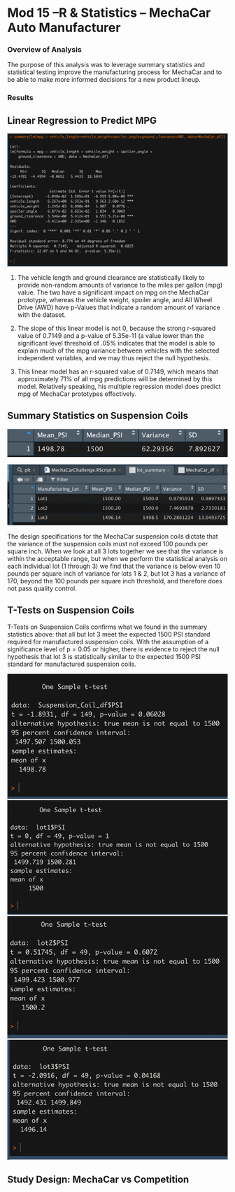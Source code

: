
# Mod 15 –R & Statistics – MechaCar Auto Manufacturer 
### Overview of Analysis 
The purpose of this analysis was to leverage summary statistics and statistical testing improve the manufacturing process for MechaCar and to be able to make more informed decisions for a new product lineup.

### Results
## Linear Regression to Predict MPG

![Linear Regression Summary Statistics]( https://github.com/RichelynScott/MechaCar_Statistical_Analysis/blob/main/R_Analysis/MechaCar/Linear%20Regression%20Summary%20Stats.png)
1) The vehicle length and ground clearance are statistically likely to provide non-random amounts of variance to the miles per gallon (mpg) value. The two have a significant impact on mpg on the MechaCar prototype, whereas the vehicle weight, spoiler angle, and All Wheel Drive (AWD) have p-Values that indicate a random amount of variance with the dataset.

2) The slope of this linear model is not 0, because the strong r-squared value of 0.7149 and a p-value of 5.35e-11 (a value lower than the significant level threshold of .05% indicates that the model is able to explain much of the mpg variance between vehicles with the selected independent variables, and we may thus reject the null hypothesis.

3) This linear model has an r-squared value of 0.7149, which means that approximately 71% of all mpg predictions will be determined by this model. Relatively speaking, his multiple regression model does predict mpg of MechaCar prototypes effectively.

## Summary Statistics on Suspension Coils

![Suspension Coils Total Summary Statistics](https://github.com/RichelynScott/MechaCar_Statistical_Analysis/blob/main/R_Analysis/MechaCar/Suspension%20Coil%20total_summary%20.png)

![Suspension Coil Lot Summary Statistics](https://github.com/RichelynScott/MechaCar_Statistical_Analysis/blob/main/R_Analysis/MechaCar/S%20Coil%20Lot_Summary.png)



The design specifications for the MechaCar suspension coils dictate that the variance of the suspension coils must not exceed 100 pounds per square inch. When we look at all 3 lots together we see that the variance is within the acceptable range, but when we perform the statistical analysis on each individual lot (1 through 3) we find that the variance is below even 10 pounds per square inch of variance for lots 1 & 2, but lot 3 has a variance of 170, beyond the 100 pounds per square inch threshold, and therefore does not pass quality control.

## T-Tests on Suspension Coils


T-Tests on Suspension Coils confirms what we found in the summary statistics above: that all but lot 3 meet the expected 1500 PSI standard required for manufactured suspension coils. With the assumption of a significance level of p = 0.05 or higher, there is evidence to reject the null hypothesis that lot 3 is statistically similar to the expected 1500 PSI standard for manufactured suspension coils.

![Suspension Coil T-test](https://github.com/RichelynScott/MechaCar_Statistical_Analysis/blob/main/R_Analysis/MechaCar/Suspension_Coil%20T%20Test.png)
![Lot 1 T-Test](https://github.com/RichelynScott/MechaCar_Statistical_Analysis/blob/main/R_Analysis/MechaCar/Lot1%20T%20Test%20ISOLATED.png)
![Lot 2 T-test](https://github.com/RichelynScott/MechaCar_Statistical_Analysis/blob/main/R_Analysis/MechaCar/Lot2%20T%20Test%20ISOLATED.png)
![Lot 3 T-test](https://github.com/RichelynScott/MechaCar_Statistical_Analysis/blob/main/R_Analysis/MechaCar/Lot3%20T%20Test%20ISOLATED.png)

## Study Design: MechaCar vs Competition



